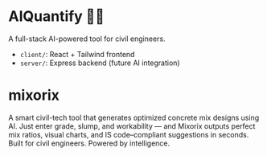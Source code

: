 
# AIQuantify 🧠🧱

A full-stack AI-powered tool for civil engineers.
- `client/`: React + Tailwind frontend
- `server/`: Express backend (future AI integration)
# mixorix
A smart civil-tech tool that generates optimized concrete mix designs using AI. Just enter grade, slump, and workability — and Mixorix outputs perfect mix ratios, visual charts, and IS code–compliant suggestions in seconds. Built for civil engineers. Powered by intelligence. 
